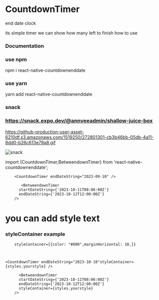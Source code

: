 # CountdownTimer
end date clock

its simple timer we can show how many left to finish
how to use
### Documentation
 ### use npm 
npm i react-native-countdownenddate
 ### use yarn
 yarn add react-native-countdownenddate
  ### snack 
  ### https://snack.expo.dev/@annveeadmin/shallow-juice-box


https://github-production-user-asset-6210df.s3.amazonaws.com/1519250/272801301-cb3b46bb-05db-4a11-8dd0-b26c613e79a8.gif

![snack](https://github.com/city0666/endDateClock/assets/1519250/cb3b46bb-05db-4a11-8dd0-b26c613e79a8)



import {CountdownTimer,BetweendownTimer} from 'react-native-countdownenddate';

        <CountdownTimer endDateString="2023-09-10" />
        
           <BetweendownTimer
          startDateString={'2023-10-11T08:06:00Z'}
          endDateString={'2023-10-12T12:00:00Z'}
        />
# you can add style text 
        
### styleContainer  example
        
        styleContainer={{color: "#000",marginHorizontal: 10,}}
              
              
              
    <CountdownTimer endDateString="2023-10-10"styleContainer={styles.yourstyle} />
                
          <BetweendownTimer
          startDateString={'2023-10-11T08:06:00Z'}
          endDateString={'2023-10-12T12:00:00Z'}
          styleContainer={styles.yourstyle}
        />         
               
